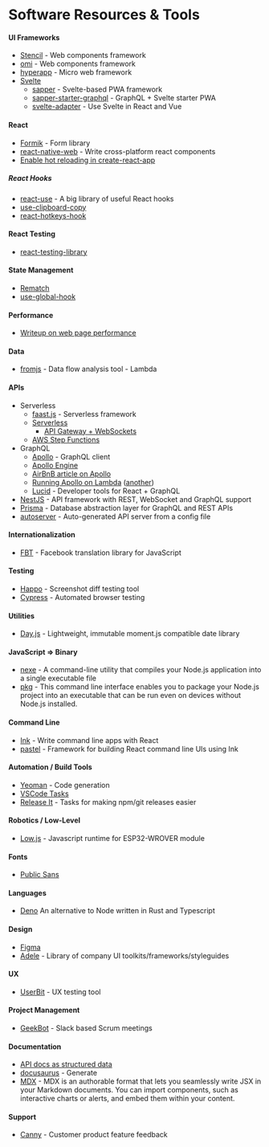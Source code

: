 # Software Resources & Tools

#### UI Frameworks

- [Stencil](https://stenciljs.com/) - Web components framework
- [omi](https://github.com/Tencent/omi) - Web components framework
- [hyperapp](https://github.com/jorgebucaran/hyperapp) - Micro web framework
- [Svelte]()
  - [sapper](https://github.com/sveltejs/sapper) - Svelte-based PWA framework
  - [sapper-starter-graphql](https://github.com/drejohnson/sappper-starter-graphql) - GraphQL + Svelte starter PWA
  - [svelte-adapter](https://github.com/pngwn/svelte-adapter) - Use Svelte in React and Vue

#### React

- [Formik](https://jaredpalmer.com/formik/docs/overview) - Form library
- [react-native-web](https://github.com/necolas/react-native-web) - Write cross-platform react components
- [Enable hot reloading in create-react-app](https://daveceddia.com/hot-reloading-create-react-app/)

##### React Hooks

- [react-use](https://github.com/streamich/react-use) - A big library of useful React hooks
- [use-clipboard-copy](https://github.com/wsmd/use-clipboard-copy)
- [react-hotkeys-hook](https://github.com/JohannesKlauss/react-hotkeys-hook)

#### React Testing

- [react-testing-library](https://github.com/testing-library/react-testing-library)

#### State Management

- [Rematch](https://rematch.gitbooks.io)
- [use-global-hook](https://github.com/andregardi/use-global-hook)

#### Performance

- [Writeup on web page performance](https://www.smashingmagazine.com/2019/01/front-end-performance-checklist-2019-pdf-pages/)

#### Data

- [fromjs](http://www.fromjs.com/) - Data flow analysis tool - Lambda


#### APIs

- Serverless
  - [faast.js](https://faastjs.org/) - Serverless framework
  - [Serverless](https://serverless.com)
    - [API Gateway + WebSockets](https://serverless.com/blog/api-gateway-websockets-example/)
  - [AWS Step Functions](https://aws.amazon.com/step-functions/)
- GraphQL
  - [Apollo](https://www.apollographql.com/) - GraphQL client
  - [Apollo Engine](https://engine.apollographql.com/account/gh.remoteit/services)
  - [AirBnB article on Apollo](https://medium.com/airbnb-engineering/how-airbnb-is-moving-10x-faster-at-scale-with-graphql-and-apollo-aa4ec92d69e2)
  - [Running Apollo on Lambda](https://www.apollographql.com/docs/apollo-server/servers/lambda.html) ([another](https://cloudacademy.com/blog/how-to-write-graphql-apps-using-aws-lambda/))
  - [Lucid](https://reactlucid.io/) - Developer tools for React + GraphQL
- [NestJS](https://docs.nestjs.com/) - API framework with REST, WebSocket and GraphQL support
- [Prisma](https://github.com/prisma/prisma) - Database abstraction layer for GraphQL and REST APIs
- [autoserver](https://github.com/ehmicky/autoserver) - Auto-generated API server from a config file


#### Internationalization

- [FBT](https://facebookincubator.github.io/fbt/) - Facebook translation library for JavaScript

#### Testing

- [Happo](https://happo.io/) - Screenshot diff testing tool
- [Cypress](https://www.cypress.io/) - Automated browser testing

#### Utilities

- [Day.js](https://github.com/iamkun/dayjs) - Lightweight, immutable moment.js compatible date library

#### JavaScript => Binary
- [nexe](https://github.com/nexe/nexe) - A command-line utility that compiles your Node.js application into a single executable file
- [pkg](https://github.com/zeit/pkg) - This command line interface enables you to package your Node.js project into an executable that can be run even on devices without Node.js installed.

#### Command Line

- [Ink](https://github.com/vadimdemedes/ink) - Write command line apps with React
- [pastel](https://github.com/vadimdemedes/pastel) - Framework for building React command line UIs using Ink

#### Automation / Build Tools

- [Yeoman](https://yeoman.io/) - Code generation
- [VSCode Tasks](https://code.visualstudio.com/Docs/editor/tasks)
- [Release It](https://github.com/webpro/release-it) - Tasks for making npm/git releases easier


#### Robotics / Low-Level

- [Low.js](https://www.lowjs.org/) - Javascript runtime for ESP32-WROVER module

#### Fonts

- [Public Sans](https://public-sans.digital.gov/)

#### Languages

- [Deno](https://deno.land) An alternative to Node written in Rust and Typescript

#### Design

- [Figma](https://www.figma.com/)
- [Adele](https://adele.uxpin.com/) - Library of company UI toolkits/frameworks/styleguides

#### UX

- [UserBit](https://userbitapp.com/) - UX testing tool

#### Project Management

- [GeekBot](https://geekbot.com) - Slack based Scrum meetings

#### Documentation

- [API docs as structured data](https://electronjs.org/blog/api-docs-json-schema)
- [docusaurus](https://docusaurus.io/) - Generate
- [MDX](https://mdxjs.com/) - MDX is an authorable format that lets you seamlessly write JSX in your Markdown documents. You can import components, such as interactive charts or alerts, and embed them within your content.

#### Support

- [Canny](https://canny.io/) - Customer product feature feedback


